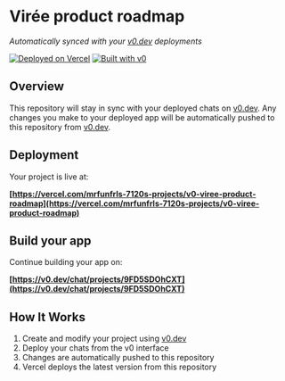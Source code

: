 # Virée product roadmap

*Automatically synced with your [v0.dev](https://v0.dev) deployments*

[![Deployed on Vercel](https://img.shields.io/badge/Deployed%20on-Vercel-black?style=for-the-badge&logo=vercel)](https://vercel.com/mrfunfrls-7120s-projects/v0-viree-product-roadmap)
[![Built with v0](https://img.shields.io/badge/Built%20with-v0.dev-black?style=for-the-badge)](https://v0.dev/chat/projects/9FD5SDOhCXT)

## Overview

This repository will stay in sync with your deployed chats on [v0.dev](https://v0.dev).
Any changes you make to your deployed app will be automatically pushed to this repository from [v0.dev](https://v0.dev).

## Deployment

Your project is live at:

**[https://vercel.com/mrfunfrls-7120s-projects/v0-viree-product-roadmap](https://vercel.com/mrfunfrls-7120s-projects/v0-viree-product-roadmap)**

## Build your app

Continue building your app on:

**[https://v0.dev/chat/projects/9FD5SDOhCXT](https://v0.dev/chat/projects/9FD5SDOhCXT)**

## How It Works

1. Create and modify your project using [v0.dev](https://v0.dev)
2. Deploy your chats from the v0 interface
3. Changes are automatically pushed to this repository
4. Vercel deploys the latest version from this repository
